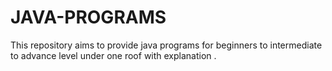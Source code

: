 # JAVA-PROGRAMS
This repository aims  to provide java  programs for beginners to intermediate to advance level under one roof with explanation . 
